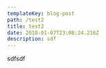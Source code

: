 ```yaml
---
templateKey: blog-post
path: /test2
title: test2
date: 2018-01-07T23:08:24.216Z
description: sdf
---
```

sdfsdf
